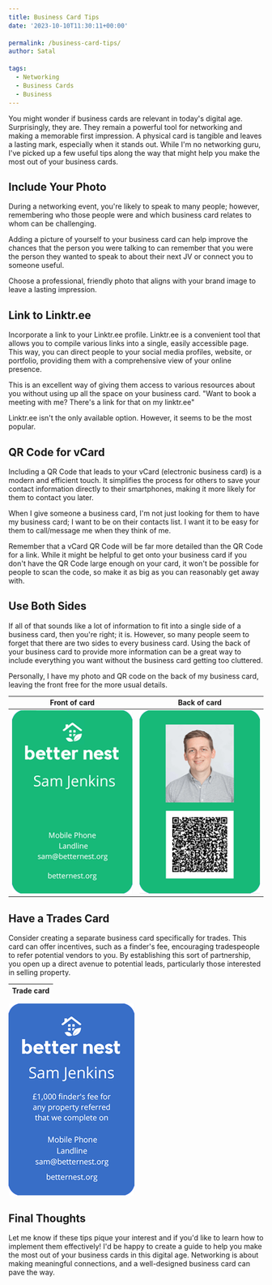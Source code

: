 ```yaml
---
title: Business Card Tips
date: '2023-10-10T11:30:11+00:00'

permalink: /business-card-tips/
author: Satal

tags:
  - Networking
  - Business Cards
  - Business
---
```


You might wonder if business cards are relevant in today's digital age. Surprisingly, they are. They remain a powerful tool for networking and making a memorable first impression. A physical card is tangible and leaves a lasting mark, especially when it stands out. While I'm no networking guru, I've picked up a few useful tips along the way that might help you make the most out of your business cards.

## Include Your Photo

During a networking event, you're likely to speak to many people; however, remembering who those people were and which business card relates to whom can be challenging.

Adding a picture of yourself to your business card can help improve the chances that the person you were talking to can remember that you were the person they wanted to speak to about their next JV or connect you to someone useful.

Choose a professional, friendly photo that aligns with your brand image to leave a lasting impression.

## Link to Linktr.ee

Incorporate a link to your Linktr.ee profile. Linktr.ee is a convenient tool that allows you to compile various links into a single, easily accessible page. This way, you can direct people to your social media profiles, website, or portfolio, providing them with a comprehensive view of your online presence.

This is an excellent way of giving them access to various resources about you without using up all the space on your business card. "Want to book a meeting with me? There's a link for that on my linktr.ee"

Linktr.ee isn't the only available option. However, it seems to be the most popular.

## QR Code for vCard

Including a QR Code that leads to your vCard (electronic business card) is a modern and efficient touch. It simplifies the process for others to save your contact information directly to their smartphones, making it more likely for them to contact you later.

When I give someone a business card, I'm not just looking for them to have my business card; I want to be on their contacts list. I want it to be easy for them to call/message me when they think of me.

Remember that a vCard QR Code will be far more detailed than the QR Code for a link. While it might be helpful to get onto your business card if you don't have the QR Code large enough on your card, it won't be possible for people to scan the code, so make it as big as you can reasonably get away with.

## Use Both Sides

If all of that sounds like a lot of information to fit into a single side of a business card, then you're right; it is. However, so many people seem to forget that there are two sides to every business card. Using the back of your business card to provide more information can be a great way to include everything you want without the business card getting too cluttered.

Personally, I have my photo and QR code on the back of my business card, leaving the front free for the more usual details.

| Front of card | Back of card |
| --- | --- |
| ![Front of card](../assets/images/2023/Front_of_card.png) | ![Back of card](../assets/images/2023/Back_of_card.png) |


## Have a Trades Card

Consider creating a separate business card specifically for trades. This card can offer incentives, such as a finder's fee, encouraging tradespeople to refer potential vendors to you. By establishing this sort of partnership, you open up a direct avenue to potential leads, particularly those interested in selling property.

| Trade card |
| --- |
![Trade card](../assets/images/2023/Trade_card.png)

## Final Thoughts

Let me know if these tips pique your interest and if you'd like to learn how to implement them effectively! I'd be happy to create a guide to help you make the most out of your business cards in this digital age. Networking is about making meaningful connections, and a well-designed business card can pave the way.
